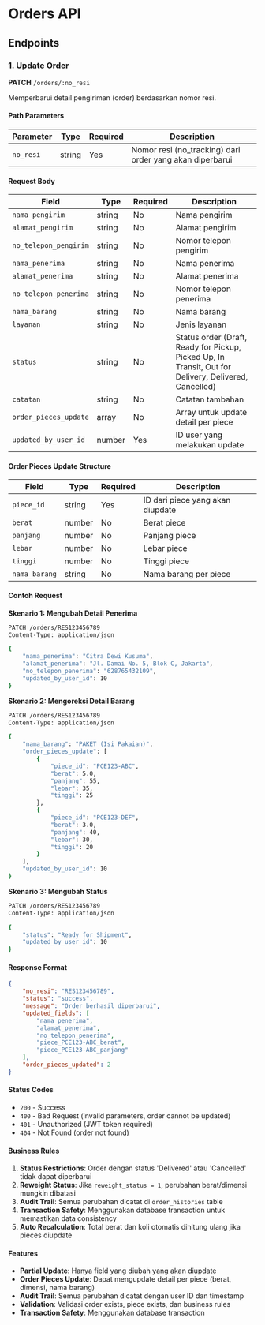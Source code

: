 # Orders API

## Endpoints

### 1. Update Order
**PATCH** `/orders/:no_resi`

Memperbarui detail pengiriman (order) berdasarkan nomor resi.

#### Path Parameters

| Parameter | Type | Required | Description |
|-----------|------|----------|-------------|
| `no_resi` | string | Yes | Nomor resi (no_tracking) dari order yang akan diperbarui |

#### Request Body

| Field | Type | Required | Description |
|-------|------|----------|-------------|
| `nama_pengirim` | string | No | Nama pengirim |
| `alamat_pengirim` | string | No | Alamat pengirim |
| `no_telepon_pengirim` | string | No | Nomor telepon pengirim |
| `nama_penerima` | string | No | Nama penerima |
| `alamat_penerima` | string | No | Alamat penerima |
| `no_telepon_penerima` | string | No | Nomor telepon penerima |
| `nama_barang` | string | No | Nama barang |
| `layanan` | string | No | Jenis layanan |
| `status` | string | No | Status order (Draft, Ready for Pickup, Picked Up, In Transit, Out for Delivery, Delivered, Cancelled) |
| `catatan` | string | No | Catatan tambahan |
| `order_pieces_update` | array | No | Array untuk update detail per piece |
| `updated_by_user_id` | number | Yes | ID user yang melakukan update |

#### Order Pieces Update Structure

| Field | Type | Required | Description |
|-------|------|----------|-------------|
| `piece_id` | string | Yes | ID dari piece yang akan diupdate |
| `berat` | number | No | Berat piece |
| `panjang` | number | No | Panjang piece |
| `lebar` | number | No | Lebar piece |
| `tinggi` | number | No | Tinggi piece |
| `nama_barang` | string | No | Nama barang per piece |

#### Contoh Request

**Skenario 1: Mengubah Detail Penerima**
```bash
PATCH /orders/RES123456789
Content-Type: application/json

{
    "nama_penerima": "Citra Dewi Kusuma",
    "alamat_penerima": "Jl. Damai No. 5, Blok C, Jakarta",
    "no_telepon_penerima": "628765432109",
    "updated_by_user_id": 10
}
```

**Skenario 2: Mengoreksi Detail Barang**
```bash
PATCH /orders/RES123456789
Content-Type: application/json

{
    "nama_barang": "PAKET (Isi Pakaian)",
    "order_pieces_update": [
        {
            "piece_id": "PCE123-ABC",
            "berat": 5.0,
            "panjang": 55,
            "lebar": 35,
            "tinggi": 25
        },
        {
            "piece_id": "PCE123-DEF",
            "berat": 3.0,
            "panjang": 40,
            "lebar": 30,
            "tinggi": 20
        }
    ],
    "updated_by_user_id": 10
}
```

**Skenario 3: Mengubah Status**
```bash
PATCH /orders/RES123456789
Content-Type: application/json

{
    "status": "Ready for Shipment",
    "updated_by_user_id": 10
}
```

#### Response Format

```json
{
    "no_resi": "RES123456789",
    "status": "success",
    "message": "Order berhasil diperbarui",
    "updated_fields": [
        "nama_penerima",
        "alamat_penerima",
        "no_telepon_penerima",
        "piece_PCE123-ABC_berat",
        "piece_PCE123-ABC_panjang"
    ],
    "order_pieces_updated": 2
}
```

#### Status Codes

- `200` - Success
- `400` - Bad Request (invalid parameters, order cannot be updated)
- `401` - Unauthorized (JWT token required)
- `404` - Not Found (order not found)

#### Business Rules

1. **Status Restrictions**: Order dengan status 'Delivered' atau 'Cancelled' tidak dapat diperbarui
2. **Reweight Status**: Jika `reweight_status = 1`, perubahan berat/dimensi mungkin dibatasi
3. **Audit Trail**: Semua perubahan dicatat di `order_histories` table
4. **Transaction Safety**: Menggunakan database transaction untuk memastikan data consistency
5. **Auto Recalculation**: Total berat dan koli otomatis dihitung ulang jika pieces diupdate

#### Features

- **Partial Update**: Hanya field yang diubah yang akan diupdate
- **Order Pieces Update**: Dapat mengupdate detail per piece (berat, dimensi, nama barang)
- **Audit Trail**: Semua perubahan dicatat dengan user ID dan timestamp
- **Validation**: Validasi order exists, piece exists, dan business rules
- **Transaction Safety**: Menggunakan database transaction 
